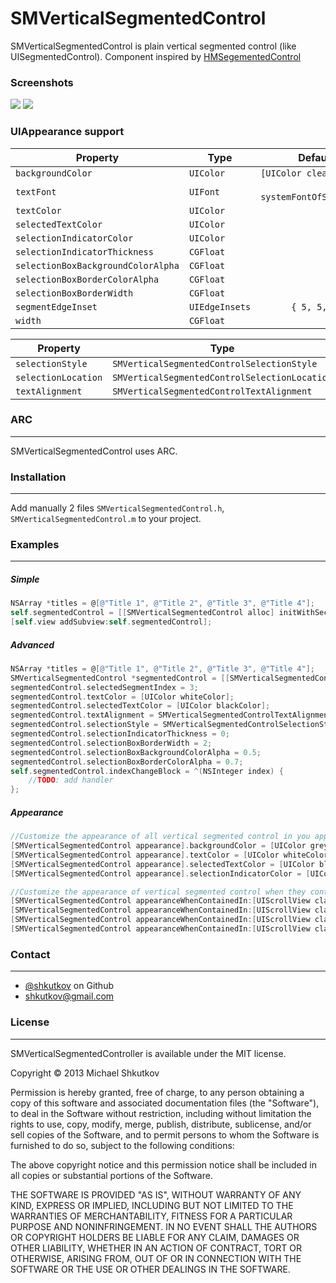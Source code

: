 SMVerticalSegmentedControl
===================

SMVerticalSegmentedControl is plain vertical segmented control (like UISegmentedControl). Component inspired by [HMSegementedControl](https://github.com/HeshamMegid/HMSegmentedControl)

### Screenshots

![](https://raw.github.com/shkutkov/SMVerticalSegmentedControl/master/Screenshots/1.png)   ![](https://raw.github.com/shkutkov/SMVerticalSegmentedControl/master/Screenshots/2.png)

### UIAppearance support

| Property                                                             | Type           | Default value   	                | 
| -------------------------------------------------------------------- | -------------- | --------------------------------: | 
| `backgroundColor`                                                    | `UIColor`      | `[UIColor clearColor]`            |
| `textFont`                                                           | `UIFont`       | `[UIFont systemFontOfSize:14]`    |
| `textColor`                                                          | `UIColor`      | `#000000`                         |
| `selectedTextColor`                                                  | `UIColor`      | `#34B5E5`                         |
| `selectionIndicatorColor`                                            | `UIColor`      | `#000000`                         |
| `selectionIndicatorThickness`                                        | `CGFloat`      | `2`                               |
| `selectionBoxBackgroundColorAlpha`                                   | `CGFloat`      | `0.2`                             |
| `selectionBoxBorderColorAlpha`                                       | `CGFloat`      | `0.3`                             |
| `selectionBoxBorderWidth`                                            | `CGFloat`	    | `1`                               |
| `segmentEdgeInset`                                                   | `UIEdgeInsets` | `{ 5, 5, 5, 5 }`                  |
| `width`                                                              | `CGFloat`	    | `100`                             |				       


| Property                                                             | Type           | Default value   	                | 
| -------------------------------------------------------------------- | -------------- | --------------------------------: | 
| `selectionStyle`													   | `SMVerticalSegmentedControlSelectionStyle` | `SMVerticalSegmentedControlSelectionStyleTextHeightStrip`|
| `selectionLocation`												   | `SMVerticalSegmentedControlSelectionLocation` | `SMVerticalSegmentedControlTextAlignmentLeft`|
| `textAlignment`                                                      | `SMVerticalSegmentedControlTextAlignment`| `SMVerticalSegmentedControlTextAlignmentLeft`|


### ARC

---

SMVerticalSegmentedControl uses ARC.

### Installation

---

Add manually 2 files `SMVerticalSegmentedControl.h`, `SMVerticalSegmentedControl.m` to your project.

### Examples

---

##### Simple
```objective-c
NSArray *titles = @[@"Title 1", @"Title 2", @"Title 3", @"Title 4"];
self.segmentedControl = [[SMVerticalSegmentedControl alloc] initWithSectionTitles:titles];
[self.view addSubview:self.segmentedControl];
```

##### Advanced
```objective-c
NSArray *titles = @[@"Title 1", @"Title 2", @"Title 3", @"Title 4"];
SMVerticalSegmentedControl *segmentedControl = [[SMVerticalSegmentedControl alloc] initWithSectionTitles:titles];
segmentedControl.selectedSegmentIndex = 3;
segmentedControl.textColor = [UIColor whiteColor];
segmentedControl.selectedTextColor = [UIColor blackColor];
segmentedControl.textAlignment = SMVerticalSegmentedControlTextAlignmentCenter;
segmentedControl.selectionStyle = SMVerticalSegmentedControlSelectionStyleBox;
segmentedControl.selectionIndicatorThickness = 0;
segmentedControl.selectionBoxBorderWidth = 2;
segmentedControl.selectionBoxBackgroundColorAlpha = 0.5;
segmentedControl.selectionBoxBorderColorAlpha = 0.7;
self.segmentedControl.indexChangeBlock = ^(NSInteger index) {
	//TODO: add handler
};
```

##### Appearance 
```objective-c
//Customize the appearance of all vertical segmented control in you app
[SMVerticalSegmentedControl appearance].backgroundColor = [UIColor greyColor];
[SMVerticalSegmentedControl appearance].textColor = [UIColor whiteColor];
[SMVerticalSegmentedControl appearance].selectedTextColor = [UIColor blackColor];
[SMVerticalSegmentedControl appearance].selectionIndicatorColor = [UIColor redColor];
```

```objective-c
//Customize the appearance of vertical segmented control when they contained within a UIScrollView
[SMVerticalSegmentedControl appearanceWhenContainedIn:[UIScrollView class], nil].backgroundColor = [UIColor greyColor];
[SMVerticalSegmentedControl appearanceWhenContainedIn:[UIScrollView class], nil].textColor = [UIColor whiteColor];
[SMVerticalSegmentedControl appearanceWhenContainedIn:[UIScrollView class], nil].selectedTextColor = [UIColor blackColor];
[SMVerticalSegmentedControl appearanceWhenContainedIn:[UIScrollView class], nil].selectionIndicatorColor = [UIColor redColor];
```

### Contact

---

* [@shkutkov](https://github.com/shkutkov) on Github
* <a href="mailTo:shkutkov@gmail.com">shkutkov@gmail.com</a>

### License

---

SMVerticalSegmentedController is available under the MIT license.

Copyright © 2013 Michael Shkutkov

Permission is hereby granted, free of charge, to any person obtaining a copy of this software and associated documentation files (the "Software"), to deal in the Software without restriction, including without limitation the rights to use, copy, modify, merge, publish, distribute, sublicense, and/or sell copies of the Software, and to permit persons to whom the Software is furnished to do so, subject to the following conditions:

The above copyright notice and this permission notice shall be included in all copies or substantial portions of the Software.

THE SOFTWARE IS PROVIDED "AS IS", WITHOUT WARRANTY OF ANY KIND, EXPRESS OR IMPLIED, INCLUDING BUT NOT LIMITED TO THE WARRANTIES OF MERCHANTABILITY, FITNESS FOR A PARTICULAR PURPOSE AND NONINFRINGEMENT. IN NO EVENT SHALL THE AUTHORS OR COPYRIGHT HOLDERS BE LIABLE FOR ANY CLAIM, DAMAGES OR OTHER LIABILITY, WHETHER IN AN ACTION OF CONTRACT, TORT OR OTHERWISE, ARISING FROM, OUT OF OR IN CONNECTION WITH THE SOFTWARE OR THE USE OR OTHER DEALINGS IN THE SOFTWARE.